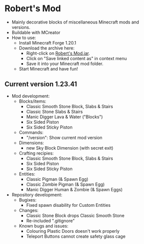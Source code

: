 # Robert's Mod

- Mainly decorative blocks of miscellaneous Minecraft mods and versions.
- Buildable with MCreator
- How to use:
  - Install Minecraft Forge 1.20.1
  - Download the archive here:
    - Right-click on [Robert's Mod.jar](https://github.com/DerRobert-28/RobertsMod/blob/master/Robert's%20Mod.jar).
    - Click on "Save linked content as" in context menu
    - Save it into your Minecraft mod folder.
  - Start Minecraft and have fun!

## Current version 1.23.41

- Mod development:
  - Blocks/items:
    - Classic Smooth Stone Block, Slabs & Stairs
    - Classic Stone Slabs & Stairs
    - Manic Digger Lava & Water ("Blocks")
    - Six Sided Piston
    - Six Sided Sticky Piston
  - Commands:
    - "/version": Show current mod version
  - Dimensions:
    - new Sky Block Dimension (with secret exit)
  - Crafting recipies:
    - Classic Smooth Stone Block, Slabs & Stairs
    - Six Sided Piston
    - Six Sided Sticky Piston
  - Entities:
    - Classic Pigman (& Spawn Egg)
    - Classic Zombie Pigman (& Spawn Egg)
    - Manic Digger Human & Zombie (& Spawn Eggs)
- Repository development:
  - Bugixes:
    - Fixed spawn disability for Custom Entities
  - Changes:
    - Classic Stone Block drops Classic Smooth Stone
    - Re-included ".gitignore"
  - Known bugs and issues:
    - Colouring Plastic Doors doesn't work properly
    - Teleport Buttons cannot create safety glass cage
